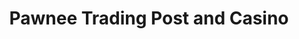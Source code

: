---
title: "Pawnee Trading Post and Casino"
url: /pawnee/pawnee-trading-post-and-casino/
shop: Lebensmittel
---